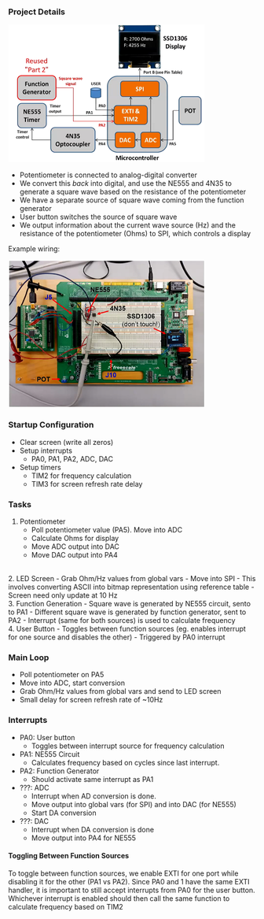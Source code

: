 ### Project Details

<img src="img/project-overview.png" width=400>

- Potentiometer is connected to analog-digital converter
- We convert this *back* into digital, and use the NE555 and 4N35 to generate a square wave based on the resistance of the potentiometer
- We have a separate source of square wave coming from the function generator
- User button switches the source of square wave
- We output information about the current wave source (Hz) and the resistance of the potentiometer (Ohms) to SPI, which controls a display

Example wiring:

<img src="img/example-wiring.png" width=400>

### Startup Configuration
- Clear screen (write all zeros)
- Setup interrupts
    - PA0, PA1, PA2, ADC, DAC
- Setup timers
    - TIM2 for frequency calculation
    - TIM3 for screen refresh rate delay

### Tasks

1. Potentiometer 
   - Poll potentiometer value (PA5). Move into ADC
   - Calculate Ohms for display
   - Move ADC output into DAC
   - Move DAC output into PA4
<br>
2. LED Screen
   - Grab Ohm/Hz values from global vars
   - Move into SPI
      - This involves converting ASCII into bitmap representation using reference table
   - Screen need only update at 10 Hz
<br>
3. Function Generation
   - Square wave is generated by NE555 circuit, sento to PA1
   - Different square wave is generated by function generator, sent to PA2
   - Interrupt (same for both sources) is used to calculate frequency
<br>
4. User Button
    - Toggles between function sources (eg. enables interrupt for one source and disables the other)
    - Triggered by PA0 interrupt

### Main Loop

- Poll potentiometer on PA5
- Move into ADC, start conversion 
- Grab Ohm/Hz values from global vars and send to LED screen
- Small delay for screen refresh rate of ~10Hz

### Interrupts

- PA0: User button
   - Toggles between interrupt source for frequency calculation
- PA1: NE555 Circuit
   - Calculates frequency based on cycles since last interrupt.
- PA2: Function Generator
   - Should activate same interrupt as PA1
- ???: ADC
   - Interrupt when AD conversion is done. 
   - Move output into global vars (for SPI) and into DAC (for NE555)
   - Start DA conversion
- ???: DAC
   - Interrupt when DA conversion is done
   - Move output into PA4 for NE555

#### Toggling Between Function Sources

To toggle between function sources, we enable EXTI for one port while disabling it for the other (PA1 vs PA2). Since PA0 and 1 have the same EXTI handler, it is important to still accept interrupts from PA0 for the user button. Whichever interrupt is enabled should then call the same function to calculate frequency based on TIM2